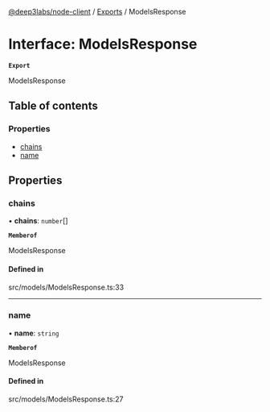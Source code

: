 [@deep3labs/node-client](../README.md) / [Exports](../modules.md) / ModelsResponse

# Interface: ModelsResponse

**`Export`**

ModelsResponse

## Table of contents

### Properties

- [chains](ModelsResponse.md#chains)
- [name](ModelsResponse.md#name)

## Properties

### chains

• **chains**: `number`[]

**`Memberof`**

ModelsResponse

#### Defined in

src/models/ModelsResponse.ts:33

___

### name

• **name**: `string`

**`Memberof`**

ModelsResponse

#### Defined in

src/models/ModelsResponse.ts:27
